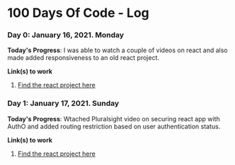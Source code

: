 # 100 Days Of Code - Log


### Day 0: January 16, 2021. Monday

**Today's Progress**: I was able to watch a couple of videos on react and also made added responsiveness to an old react project.


**Link(s) to work**
1. [Find the react project here](https://github.com/AbuchiKings/ireporter-react)


### Day 1: January 17, 2021. Sunday

**Today's Progress**: Wtached Pluralsight video on securing react app with AuthO and added routing restriction based on user authentication status.


**Link(s) to work**
1. [Find the react project here](https://github.com/AbuchiKings/ireporter-react)
